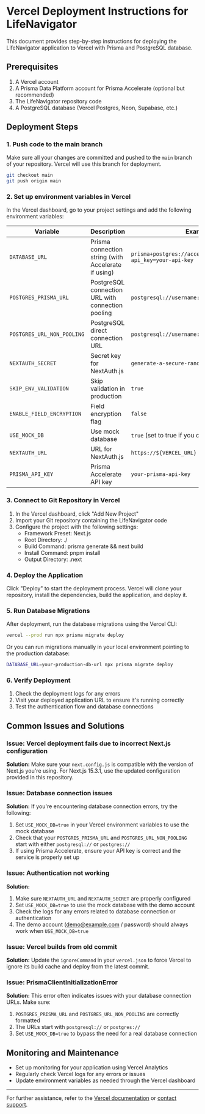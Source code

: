 # Vercel Deployment Instructions for LifeNavigator

This document provides step-by-step instructions for deploying the LifeNavigator application to Vercel with Prisma and PostgreSQL database.

## Prerequisites

1. A Vercel account
2. A Prisma Data Platform account for Prisma Accelerate (optional but recommended)
3. The LifeNavigator repository code
4. A PostgreSQL database (Vercel Postgres, Neon, Supabase, etc.)

## Deployment Steps

### 1. Push code to the main branch

Make sure all your changes are committed and pushed to the `main` branch of your repository. Vercel will use this branch for deployment.

```bash
git checkout main
git push origin main
```

### 2. Set up environment variables in Vercel

In the Vercel dashboard, go to your project settings and add the following environment variables:

| Variable | Description | Example Value |
|----------|-------------|---------------|
| `DATABASE_URL` | Prisma connection string (with Accelerate if using) | `prisma+postgres://accelerate.prisma-data.net/?api_key=your-api-key` |
| `POSTGRES_PRISMA_URL` | PostgreSQL connection URL with connection pooling | `postgresql://username:password@host:port/database` |
| `POSTGRES_URL_NON_POOLING` | PostgreSQL direct connection URL | `postgresql://username:password@host:port/database` |
| `NEXTAUTH_SECRET` | Secret key for NextAuth.js | `generate-a-secure-random-string` |
| `SKIP_ENV_VALIDATION` | Skip validation in production | `true` |
| `ENABLE_FIELD_ENCRYPTION` | Field encryption flag | `false` |
| `USE_MOCK_DB` | Use mock database | `true` (set to true if you don't have a real database) |
| `NEXTAUTH_URL` | URL for NextAuth.js | `https://${VERCEL_URL}` |
| `PRISMA_API_KEY` | Prisma Accelerate API key | `your-prisma-api-key` |

### 3. Connect to Git Repository in Vercel

1. In the Vercel dashboard, click "Add New Project"
2. Import your Git repository containing the LifeNavigator code
3. Configure the project with the following settings:
   - Framework Preset: Next.js
   - Root Directory: ./
   - Build Command: prisma generate && next build
   - Install Command: pnpm install
   - Output Directory: .next

### 4. Deploy the Application

Click "Deploy" to start the deployment process. Vercel will clone your repository, install the dependencies, build the application, and deploy it.

### 5. Run Database Migrations

After deployment, run the database migrations using the Vercel CLI:

```bash
vercel --prod run npx prisma migrate deploy
```

Or you can run migrations manually in your local environment pointing to the production database:

```bash
DATABASE_URL=your-production-db-url npx prisma migrate deploy
```

### 6. Verify Deployment

1. Check the deployment logs for any errors
2. Visit your deployed application URL to ensure it's running correctly
3. Test the authentication flow and database connections

## Common Issues and Solutions

### Issue: Vercel deployment fails due to incorrect Next.js configuration

**Solution:** Make sure your `next.config.js` is compatible with the version of Next.js you're using. For Next.js 15.3.1, use the updated configuration provided in this repository.

### Issue: Database connection issues

**Solution:** If you're encountering database connection errors, try the following:

1. Set `USE_MOCK_DB=true` in your Vercel environment variables to use the mock database
2. Check that your `POSTGRES_PRISMA_URL` and `POSTGRES_URL_NON_POOLING` start with either `postgresql://` or `postgres://`
3. If using Prisma Accelerate, ensure your API key is correct and the service is properly set up

### Issue: Authentication not working

**Solution:** 
1. Make sure `NEXTAUTH_URL` and `NEXTAUTH_SECRET` are properly configured
2. Set `USE_MOCK_DB=true` to use the mock database with the demo account
3. Check the logs for any errors related to database connection or authentication
4. The demo account (demo@example.com / password) should always work when `USE_MOCK_DB=true`

### Issue: Vercel builds from old commit

**Solution:** Update the `ignoreCommand` in your `vercel.json` to force Vercel to ignore its build cache and deploy from the latest commit.

### Issue: PrismaClientInitializationError

**Solution:** This error often indicates issues with your database connection URLs. Make sure:
1. `POSTGRES_PRISMA_URL` and `POSTGRES_URL_NON_POOLING` are correctly formatted
2. The URLs start with `postgresql://` or `postgres://`
3. Set `USE_MOCK_DB=true` to bypass the need for a real database connection

## Monitoring and Maintenance

- Set up monitoring for your application using Vercel Analytics
- Regularly check Vercel logs for any errors or issues
- Update environment variables as needed through the Vercel dashboard

---

For further assistance, refer to the [Vercel documentation](https://vercel.com/docs) or [contact support](https://vercel.com/support).
